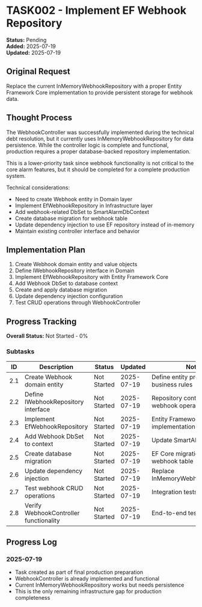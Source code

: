 # TASK002 - Implement EF Webhook Repository

**Status:** Pending  
**Added:** 2025-07-19  
**Updated:** 2025-07-19  

## Original Request
Replace the current InMemoryWebhookRepository with a proper Entity Framework Core implementation to provide persistent storage for webhook data.

## Thought Process
The WebhookController was successfully implemented during the technical debt resolution, but it currently uses InMemoryWebhookRepository for data persistence. While the controller logic is complete and functional, production requires a proper database-backed repository implementation.

This is a lower-priority task since webhook functionality is not critical to the core alarm features, but it should be completed for a complete production system.

Technical considerations:
- Need to create Webhook entity in Domain layer
- Implement EfWebhookRepository in Infrastructure layer
- Add webhook-related DbSet to SmartAlarmDbContext
- Create database migration for webhook table
- Update dependency injection to use EF repository instead of in-memory
- Maintain existing controller interface and behavior

## Implementation Plan
1. Create Webhook domain entity and value objects
2. Define IWebhookRepository interface in Domain
3. Implement EfWebhookRepository with Entity Framework Core
4. Add Webhook DbSet to database context
5. Create and apply database migration
6. Update dependency injection configuration
7. Test CRUD operations through WebhookController

## Progress Tracking

**Overall Status:** Not Started - 0%

### Subtasks
| ID | Description | Status | Updated | Notes |
|----|-------------|--------|---------|-------|
| 2.1 | Create Webhook domain entity | Not Started | 2025-07-19 | Define entity properties and business rules |
| 2.2 | Define IWebhookRepository interface | Not Started | 2025-07-19 | Repository contract for webhook operations |
| 2.3 | Implement EfWebhookRepository | Not Started | 2025-07-19 | Entity Framework implementation |
| 2.4 | Add Webhook DbSet to context | Not Started | 2025-07-19 | Update SmartAlarmDbContext |
| 2.5 | Create database migration | Not Started | 2025-07-19 | EF Core migration for webhook table |
| 2.6 | Update dependency injection | Not Started | 2025-07-19 | Replace InMemoryWebhookRepository |
| 2.7 | Test webhook CRUD operations | Not Started | 2025-07-19 | Integration tests for repository |
| 2.8 | Verify WebhookController functionality | Not Started | 2025-07-19 | End-to-end testing |

## Progress Log

### 2025-07-19
- Task created as part of final production preparation
- WebhookController is already implemented and functional
- Current InMemoryWebhookRepository works but needs persistence
- This is the only remaining infrastructure gap for production completeness

